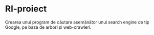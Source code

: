 # RI-proiect

Crearea unui program de căutare asemănător unui search engine de tip Google, pe baza de arbori și web-crawleri.
